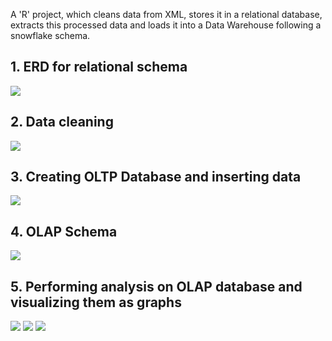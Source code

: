 A 'R' project, which cleans data from XML, stores it in a relational database, extracts this processed data and loads it into a Data Warehouse following a snowflake schema.


## 1. ERD for relational schema

![](imageforreadme/01.jpg)

## 2. Data cleaning
![](imageforreadme/02.jpg)

## 3. Creating OLTP Database and inserting data
![](imageforreadme/13.jpg)

## 4. OLAP Schema
![](imageforreadme/14.jpg)
## 5. Performing analysis on OLAP database and visualizing them as graphs
![](imageforreadme/19.jpg)
![](imageforreadme/20.jpg)
![](imageforreadme/21.jpg)


